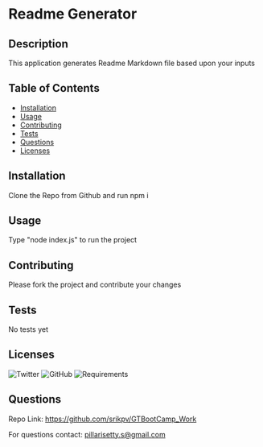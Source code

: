 # Readme Generator


## Description

This application generates Readme Markdown file based upon your inputs


## Table of Contents

* [Installation](#installation)
* [Usage](#usage)
* [Contributing](#contributing)
* [Tests](#tests)
* [Questions](#questions)
* [Licenses](#licenses)

## Installation

Clone the Repo from Github and run npm i


## Usage

Type "node index.js" to run the project


## Contributing

Please fork the project and contribute your changes


## Tests

No tests yet


## Licenses

![Twitter](https://img.shields.io/twitter/url?style=flat-square&url=https%3A%2F%2Ftwitter.com%2Fsrikpv)
![GitHub](https://img.shields.io/github/followers/srikpv?style=social)
![Requirements](https://img.shields.io/requires/github/srikpv/GTBootCamp_Work)

## Questions

Repo Link: https://github.com/srikpv/GTBootCamp_Work

For questions contact: pillarisetty.s@gmail.com
